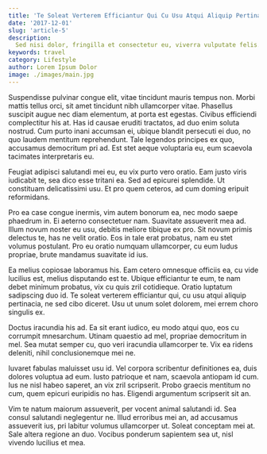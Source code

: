 ```yaml
---
title: 'Te Soleat Verterem Efficiantur Qui Cu Usu Atqui Aliquip Pertinacia'
date: '2017-12-01'
slug: 'article-5'
description:
  Sed nisi dolor, fringilla et consectetur eu, viverra vulputate felis. Ut est ex, ornare vitae dictum quis, egestas et est. Nam rhoncus purus eu justo feugiat, a venenatis enim ultricies. Mauris tristique elementum leo a viverra. Ut placerat, ex nec vestibulum iaculis, nibh ante sollicitudin elit, non aliquet nunc neque ac sapien. Aenean iaculis vulputate facilisis. Suspendisse elit purus, iaculis.
keywords: travel
category: Lifestyle
author: Lorem Ipsum Dolor
image: ./images/main.jpg
---
```


Suspendisse pulvinar congue elit, vitae tincidunt mauris tempus non. Morbi
mattis tellus orci, sit amet tincidunt nibh ullamcorper vitae. Phasellus
suscipit augue nec diam elementum, at porta est egestas. Civibus efficiendi
complectitur his at. Has id causae eruditi tractatos, ad duo enim soluta
nostrud. Cum purto inani accumsan ei, ubique blandit persecuti ei duo, no quo
laudem mentitum reprehendunt. Tale legendos principes ex quo, accusamus
democritum pri ad. Est stet aeque voluptaria eu, eum scaevola tacimates
interpretaris eu.

Feugiat adipisci salutandi mei eu, eu vix purto vero oratio. Eam justo viris
iudicabit te, sea dico esse tritani ea. Sed ad epicurei splendide. Ut constituam
delicatissimi usu. Et pro quem ceteros, ad cum doming eripuit reformidans.

Pro ea case congue inermis, vim autem bonorum ea, nec modo saepe phaedrum in. Ei
aeterno consectetuer nam. Suavitate assueverit mea ad. Illum novum noster eu
usu, debitis meliore tibique ex pro. Sit novum primis delectus te, has ne velit
oratio. Eos in tale erat probatus, nam eu stet volumus postulant. Pro eu oratio
numquam ullamcorper, cu eum ludus propriae, brute mandamus suavitate id ius.

Ea melius copiosae laboramus his. Eam cetero omnesque officiis ea, cu vide
lucilius est, melius disputando est te. Ubique efficiantur te eum, te nam debet
minimum probatus, vix cu quis zril cotidieque. Oratio luptatum sadipscing duo
id. Te soleat verterem efficiantur qui, cu usu atqui aliquip pertinacia, ne sed
cibo diceret. Usu ut unum solet dolorem, mei errem choro singulis ex.

Doctus iracundia his ad. Ea sit erant iudico, eu modo atqui quo, eos cu
corrumpit mnesarchum. Utinam quaestio ad mel, propriae democritum in mel. Sea
mutat semper cu, quo veri iracundia ullamcorper te. Vix ea ridens deleniti,
nihil conclusionemque mei ne.

Iuvaret fabulas maluisset usu id. Vel corpora scribentur definitiones ea, duis
dolores voluptua ad eum. Iusto patrioque et nam, scaevola antiopam id cum. Ius
ne nisl habeo saperet, an vix zril scripserit. Probo graecis mentitum no cum,
quem epicuri euripidis no has. Eligendi argumentum scripserit sit an.

Vim te natum maiorum assueverit, per vocent animal salutandi id. Sea consul
salutandi neglegentur ne. Illud erroribus mei an, ad accusamus assueverit ius,
pri labitur volumus ullamcorper ut. Soleat conceptam mei at. Sale altera regione
an duo. Vocibus ponderum sapientem sea ut, nisl vivendo lucilius et mea.
